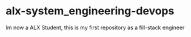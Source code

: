 # alx-system_engineering-devops
Im now a ALX Student, this is my first repository as a fill-stack engineer

